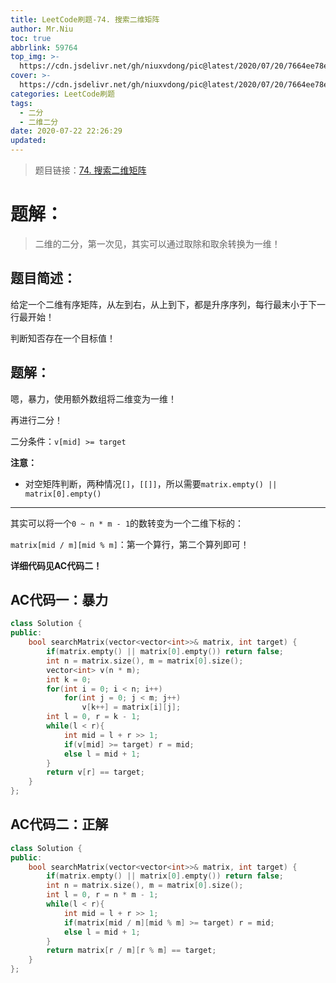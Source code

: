 ```yaml
---
title: LeetCode刷题-74. 搜索二维矩阵
author: Mr.Niu
toc: true
abbrlink: 59764
top_img: >-
  https://cdn.jsdelivr.net/gh/niuxvdong/pic@latest/2020/07/20/7664ee78ebdf1226052b13c7c0c37e23.png
cover: >-
  https://cdn.jsdelivr.net/gh/niuxvdong/pic@latest/2020/07/20/7664ee78ebdf1226052b13c7c0c37e23.png
categories: LeetCode刷题
tags:
  - 二分
  - 二维二分
date: 2020-07-22 22:26:29
updated:
---
```
























> 题目链接：[74. 搜索二维矩阵](https://leetcode-cn.com/problems/search-a-2d-matrix/)



# 题解：



> 二维的二分，第一次见，其实可以通过取除和取余转换为一维！



## 题目简述：

给定一个二维有序矩阵，从左到右，从上到下，都是升序序列，每行最末小于下一行最开始！

判断知否存在一个目标值！

## 题解：

嗯，暴力，使用额外数组将二维变为一维！

再进行二分！

二分条件：`v[mid] >= target`



**注意：**

- 对空矩阵判断，两种情况`[]`，`[[]]`，所以需要`matrix.empty() || matrix[0].empty()`



---





其实可以将一个`0 ~ n * m - 1`的数转变为一个二维下标的：

`matrix[mid / m][mid % m]`：第一个算行，第二个算列即可！



**详细代码见AC代码二！**

## AC代码一：暴力

```c++
class Solution {
public:
    bool searchMatrix(vector<vector<int>>& matrix, int target) {
        if(matrix.empty() || matrix[0].empty()) return false;
        int n = matrix.size(), m = matrix[0].size();
        vector<int> v(n * m);
        int k = 0;
        for(int i = 0; i < n; i++)
            for(int j = 0; j < m; j++)
                v[k++] = matrix[i][j];
        int l = 0, r = k - 1;
        while(l < r){
            int mid = l + r >> 1;
            if(v[mid] >= target) r = mid;
            else l = mid + 1;
        }
        return v[r] == target;
    }
};
```



## AC代码二：正解



```c++
class Solution {
public:
    bool searchMatrix(vector<vector<int>>& matrix, int target) {
        if(matrix.empty() || matrix[0].empty()) return false;
        int n = matrix.size(), m = matrix[0].size();
        int l = 0, r = n * m - 1;
        while(l < r){
            int mid = l + r >> 1;
            if(matrix[mid / m][mid % m] >= target) r = mid;
            else l = mid + 1;
        }
        return matrix[r / m][r % m] == target;
    }
};
```



